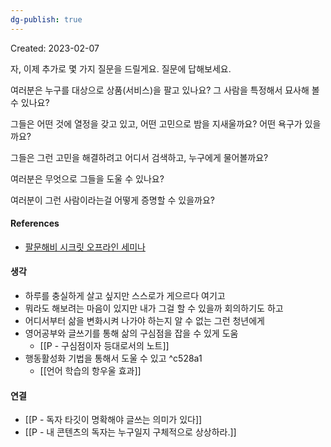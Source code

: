 ```yaml
---
dg-publish: true
---
```

Created: 2023-02-07

자, 이제 추가로 몇 가지 질문을 드릴게요. 질문에 답해보세요. 

여러분은 누구를 대상으로 상품(서비스)을 팔고 있나요? 그 사람을 특정해서 묘사해 볼 수 있나요?

그들은 어떤 것에 열정을 갖고 있고, 어떤 고민으로 밤을 지새울까요? 어떤 욕구가 있을까요? 

그들은 그런 고민을 해결하려고 어디서 검색하고, 누구에게 물어볼까요? 

여러분은 무엇으로 그들을 도울 수 있나요? 

여러분이 그런 사람이라는걸 어떻게 증명할 수 있을까요?

#### References
- [팔문해비 시크릿 오프라인 세미나](https://www.prosolv.kr/shop/?idx=71)

#### 생각
- 하루를 충실하게 살고 싶지만 스스로가 게으르다 여기고
- 뭐라도 해보려는 마음이 있지만 내가 그걸 할 수 있을까 회의하기도 하고
- 어디서부터 삶을 변화시켜 나가야 하는지 알 수 없는 그런 청년에게
- 영어공부와 글쓰기를 통해 삶의 구심점을 잡을 수 있게 도움
    - [[P - 구심점이자 등대로서의 노트]]
- 행동활성화 기법을 통해서 도울 수 있고 ^c528a1
    - [[언어 학습의 항우울 효과]]

#### 연결
- [[P - 독자 타깃이 명확해야 글쓰는 의미가 있다]]
- [[P - 내 콘텐츠의 독자는 누구일지 구체적으로 상상하라.]]